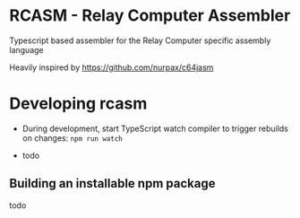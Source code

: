 # RCASM - Relay Computer Assembler

Typescript based assembler for the Relay Computer specific assembly language

Heavily inspired by https://github.com/nurpax/c64jasm

# Developing rcasm

- During development, start TypeScript watch compiler to trigger rebuilds on changes: `npm run watch`

- todo

## Building an installable npm package

todo